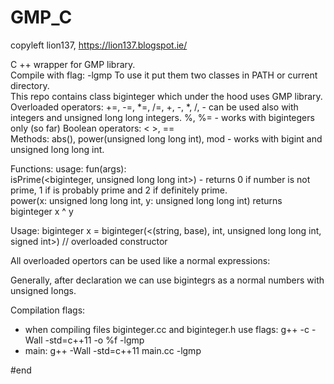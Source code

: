 # GMP_C
copyleft lion137, https://lion137.blogspot.ie/

C ++ wrapper for GMP library.    
Compile with flag: -lgmp
To use it put them two classes in PATH or current directory.   
This repo contains class biginteger which under the hood uses GMP library.
Overloaded operators: +=, -=, *=, /=, +, -, *, /, - can be used also with integers and unsigned long long integers. 
%, %= - works with bigintegers only (so far)
Boolean operators: < >, ==    
Methods: abs(), power(unsigned long long int), mod - works with bigint and unsigned long long int.    

Functions: usage: fun(args):    
isPrime(<biginteger, unsigned long long int>)  - returns 0 if number is not prime, 1 if is probably prime and 2 if definitely prime.    
power(x: unsigned long long int, y: unsigned long long int) returns biginteger x ^ y    

Usage:
biginteger x = biginteger(<(string, base), int, unsigned long long int, signed int>) // overloaded constructor    

All overloaded opertors can be used like a normal expressions:    

Generally, after declaration we can use bigintegrs as a normal numbers with unsigned longs.

Compilation flags:
- when compiling files biginteger.cc and biginteger.h use flags: g++ -c -Wall  -std=c++11 -o %f -lgmp
- main: g++ -Wall -std=c++11 main.cc -lgmp

#end
